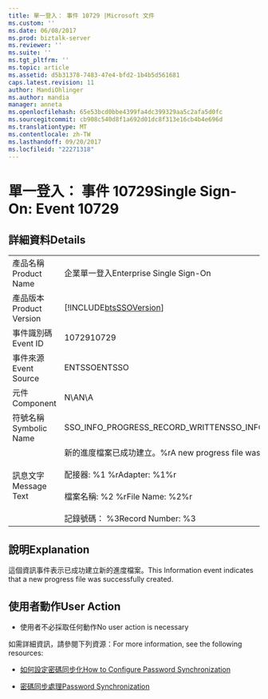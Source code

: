 ```yaml
---
title: 單一登入： 事件 10729 |Microsoft 文件
ms.custom: ''
ms.date: 06/08/2017
ms.prod: biztalk-server
ms.reviewer: ''
ms.suite: ''
ms.tgt_pltfrm: ''
ms.topic: article
ms.assetid: d5b31378-7483-47e4-bfd2-1b4b5d561681
caps.latest.revision: 11
author: MandiOhlinger
ms.author: mandia
manager: anneta
ms.openlocfilehash: 65e53bcd0bbe4399fa4dc399329aa5c2afa5d0fc
ms.sourcegitcommit: cb908c540d8f1a692d01dc8f313e16cb4b4e696d
ms.translationtype: MT
ms.contentlocale: zh-TW
ms.lasthandoff: 09/20/2017
ms.locfileid: "22271318"
---
```

# <a name="single-sign-on-event-10729"></a><span data-ttu-id="d1119-102">單一登入： 事件 10729</span><span class="sxs-lookup"><span data-stu-id="d1119-102">Single Sign-On: Event 10729</span></span>
## <a name="details"></a><span data-ttu-id="d1119-103">詳細資料</span><span class="sxs-lookup"><span data-stu-id="d1119-103">Details</span></span>  
  
|||  
|-|-|  
|<span data-ttu-id="d1119-104">產品名稱</span><span class="sxs-lookup"><span data-stu-id="d1119-104">Product Name</span></span>|<span data-ttu-id="d1119-105">企業單一登入</span><span class="sxs-lookup"><span data-stu-id="d1119-105">Enterprise Single Sign-On</span></span>|  
|<span data-ttu-id="d1119-106">產品版本</span><span class="sxs-lookup"><span data-stu-id="d1119-106">Product Version</span></span>|[!INCLUDE[btsSSOVersion](../includes/btsssoversion-md.md)]|  
|<span data-ttu-id="d1119-107">事件識別碼</span><span class="sxs-lookup"><span data-stu-id="d1119-107">Event ID</span></span>|<span data-ttu-id="d1119-108">10729</span><span class="sxs-lookup"><span data-stu-id="d1119-108">10729</span></span>|  
|<span data-ttu-id="d1119-109">事件來源</span><span class="sxs-lookup"><span data-stu-id="d1119-109">Event Source</span></span>|<span data-ttu-id="d1119-110">ENTSSO</span><span class="sxs-lookup"><span data-stu-id="d1119-110">ENTSSO</span></span>|  
|<span data-ttu-id="d1119-111">元件</span><span class="sxs-lookup"><span data-stu-id="d1119-111">Component</span></span>|<span data-ttu-id="d1119-112">N\A</span><span class="sxs-lookup"><span data-stu-id="d1119-112">N\A</span></span>|  
|<span data-ttu-id="d1119-113">符號名稱</span><span class="sxs-lookup"><span data-stu-id="d1119-113">Symbolic Name</span></span>|<span data-ttu-id="d1119-114">SSO_INFO_PROGRESS_RECORD_WRITTEN</span><span class="sxs-lookup"><span data-stu-id="d1119-114">SSO_INFO_PROGRESS_RECORD_WRITTEN</span></span>|  
|<span data-ttu-id="d1119-115">訊息文字</span><span class="sxs-lookup"><span data-stu-id="d1119-115">Message Text</span></span>|<span data-ttu-id="d1119-116">新的進度檔案已成功建立。%r</span><span class="sxs-lookup"><span data-stu-id="d1119-116">A new progress file was successfully created.%r</span></span><br /><br /> <span data-ttu-id="d1119-117">配接器: %1 %r</span><span class="sxs-lookup"><span data-stu-id="d1119-117">Adapter: %1%r</span></span><br /><br /> <span data-ttu-id="d1119-118">檔案名稱: %2 %r</span><span class="sxs-lookup"><span data-stu-id="d1119-118">File Name: %2%r</span></span><br /><br /> <span data-ttu-id="d1119-119">記錄號碼： %3</span><span class="sxs-lookup"><span data-stu-id="d1119-119">Record Number: %3</span></span>|  
  
## <a name="explanation"></a><span data-ttu-id="d1119-120">說明</span><span class="sxs-lookup"><span data-stu-id="d1119-120">Explanation</span></span>  
 <span data-ttu-id="d1119-121">這個資訊事件表示已成功建立新的進度檔案。</span><span class="sxs-lookup"><span data-stu-id="d1119-121">This Information event indicates that a new progress file was successfully created.</span></span>  
  
## <a name="user-action"></a><span data-ttu-id="d1119-122">使用者動作</span><span class="sxs-lookup"><span data-stu-id="d1119-122">User Action</span></span>  
  
-   <span data-ttu-id="d1119-123">使用者不必採取任何動作</span><span class="sxs-lookup"><span data-stu-id="d1119-123">No user action is necessary</span></span>  
  
 <span data-ttu-id="d1119-124">如需詳細資訊，請參閱下列資源：</span><span class="sxs-lookup"><span data-stu-id="d1119-124">For more information, see the following resources:</span></span>  
  
-   [<span data-ttu-id="d1119-125">如何設定密碼同步化</span><span class="sxs-lookup"><span data-stu-id="d1119-125">How to Configure Password Synchronization</span></span>](../core/how-to-configure-password-synchronization.md)  
  
-   [<span data-ttu-id="d1119-126">密碼同步處理</span><span class="sxs-lookup"><span data-stu-id="d1119-126">Password Synchronization</span></span>](../core/password-synchronization2.md)